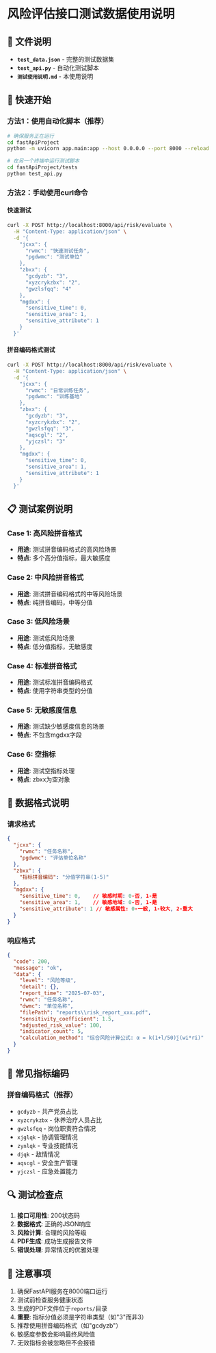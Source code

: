 # 风险评估接口测试数据使用说明

## 📁 文件说明

- **`test_data.json`** - 完整的测试数据集
- **`test_api.py`** - 自动化测试脚本  
- **`测试使用说明.md`** - 本使用说明

## 🚀 快速开始

### 方法1：使用自动化脚本（推荐）

```bash
# 确保服务正在运行
cd fastApiProject
python -m uvicorn app.main:app --host 0.0.0.0 --port 8000 --reload

# 在另一个终端中运行测试脚本
cd fastApiProject/tests
python test_api.py
```

### 方法2：手动使用curl命令

#### 快速测试
```bash
curl -X POST http://localhost:8000/api/risk/evaluate \
  -H "Content-Type: application/json" \
  -d '{
    "jcxx": {
      "rwmc": "快速测试任务",
      "pgdwmc": "测试单位"
    },
    "zbxx": {
      "gcdyzb": "3",
      "xyzcrykzbx": "2",
      "gwzlsfqq": "4"
    },
    "mgdxx": {
      "sensitive_time": 0,
      "sensitive_area": 1,
      "sensitive_attribute": 1
    }
  }'
```

#### 拼音编码格式测试
```bash
curl -X POST http://localhost:8000/api/risk/evaluate \
  -H "Content-Type: application/json" \
  -d '{
    "jcxx": {
      "rwmc": "日常训练任务",
      "pgdwmc": "训练基地"
    },
    "zbxx": {
      "gcdyzb": "3",
      "xyzcrykzbx": "2",
      "gwzlsfqq": "3",
      "aqscgl": "2",
      "yjczsl": "3"
    },
    "mgdxx": {
      "sensitive_time": 0,
      "sensitive_area": 1,
      "sensitive_attribute": 1
    }
  }'
```

## 📋 测试案例说明

### Case 1: 高风险拼音格式
- **用途**: 测试拼音编码格式的高风险场景
- **特点**: 多个高分值指标，最大敏感度

### Case 2: 中风险拼音格式  
- **用途**: 测试拼音编码格式的中等风险场景
- **特点**: 纯拼音编码，中等分值

### Case 3: 低风险场景
- **用途**: 测试低风险场景
- **特点**: 低分值指标，无敏感度

### Case 4: 标准拼音格式
- **用途**: 测试标准拼音编码格式
- **特点**: 使用字符串类型的分值

### Case 5: 无敏感度信息
- **用途**: 测试缺少敏感度信息的场景
- **特点**: 不包含mgdxx字段

### Case 6: 空指标
- **用途**: 测试空指标处理
- **特点**: zbxx为空对象

## 🔧 数据格式说明

### 请求格式
```json
{
  "jcxx": {
    "rwmc": "任务名称",
    "pgdwmc": "评估单位名称"
  },
  "zbxx": {
    "指标拼音编码": "分值字符串(1-5)"
  },
  "mgdxx": {
    "sensitive_time": 0,    // 敏感时期: 0-否, 1-是
    "sensitive_area": 1,    // 敏感地域: 0-否, 1-是  
    "sensitive_attribute": 1 // 敏感属性: 0-一般, 1-较大, 2-重大
  }
}
```

### 响应格式
```json
{
  "code": 200,
  "message": "ok",
  "data": {
    "level": "风险等级",
    "detail": {},
    "report_time": "2025-07-03",
    "rwmc": "任务名称",
    "dwmc": "单位名称",
    "filePath": "reports\\risk_report_xxx.pdf",
    "sensitivity_coefficient": 1.5,
    "adjusted_risk_value": 100,
    "indicator_count": 5,
    "calculation_method": "综合风险计算公式: α = k(1+l/50)∑(wi*ri)"
  }
}
```

## 🎯 常见指标编码

### 拼音编码格式（推荐）
- `gcdyzb` - 共产党员占比
- `xyzcrykzbx` - 休养治疗人员占比
- `gwzlsfqq` - 岗位职责符合情况
- `xjglqk` - 协调管理情况
- `zynlqk` - 专业技能情况
- `djqk` - 敌情情况
- `aqscgl` - 安全生产管理
- `yjczsl` - 应急处置能力

## 🔍 测试检查点

1. **接口可用性**: 200状态码
2. **数据格式**: 正确的JSON响应
3. **风险计算**: 合理的风险等级
4. **PDF生成**: 成功生成报告文件
5. **错误处理**: 异常情况的优雅处理

## 📝 注意事项

1. 确保FastAPI服务在8000端口运行
2. 测试前检查服务健康状态
3. 生成的PDF文件位于`reports/`目录
4. **重要**: 指标分值必须是字符串类型（如"3"而非3）
5. 推荐使用拼音编码格式（如"gcdyzb"）
6. 敏感度参数会影响最终风险值
7. 无效指标会被忽略但不会报错 